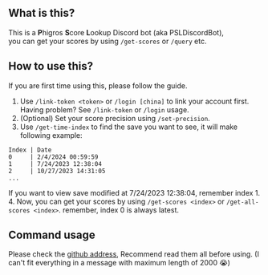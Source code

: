 ﻿## What is this?
This is a **P**higros **S**core **L**ookup Discord bot (aka PSLDiscordBot),<br/>
you can get your scores by using `/get-scores` or `/query` etc.
## How to use this?
If you are first time using this, please follow the guide.
1. Use `/link-token <token>` or `/login [china]` to link your account first. Having problem? See `/link-token` or `/login` usage.
2. (Optional) Set your score precision using `/set-precision`.
3. Use `/get-time-index` to find the save you want to see, it will make following example:
```
Index | Date
0     | 2/4/2024 00:59:59
1     | 7/24/2023 12:38:04
2     | 10/27/2023 14:31:05
...
```
If you want to view save modified at 7/24/2023 12:38:04, remember index 1.<br/>
4. Now, you can get your scores by using `/get-scores <index>` or `/get-all-scores <index>`. remember, index 0 is always latest.
## Command usage
Please check the [github address](https://github.com/yt6983138/PSLDiscordBot/blob/master/usage.md), Recommend read them all before using. (I can't fit everything in a message with maximum length of 2000 :sob:)